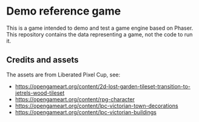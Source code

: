 # Demo reference game

This is a game intended to demo and test a game engine based on Phaser.
This repository contains the data representing a game, not the code to run it.

## Credits and assets
The assets are from Liberated Pixel Cup, see:

* https://opengameart.org/content/2d-lost-garden-tileset-transition-to-jetrels-wood-tileset
* https://opengameart.org/content/rpg-character
* https://opengameart.org/content/lpc-victorian-town-decorations
* https://opengameart.org/content/lpc-victorian-buildings
